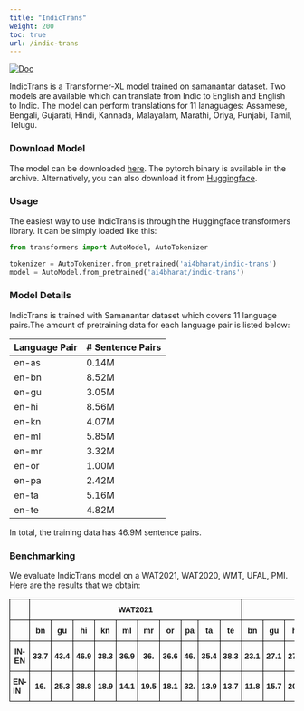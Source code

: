 ```yaml
---
title: "IndicTrans"
weight: 200
toc: true
url: /indic-trans
---
```

<a href="https://huggingface.co/ai4bharat/indic-trans"><img alt="Doc" src="https://img.shields.io/static/v1?url=https%3A%2F%2Fhuggingface.co%2Fai4bharat%2Findic-bert&label=Huggingface&color=green&message=indic-trans&logo=huggingface"></a>
  

IndicTrans is a Transformer-XL model trained on samanantar dataset. Two models are available which can translate from Indic to English and English to Indic. The model can perform translations for 11 lanaguages: Assamese, Bengali, Gujarati, Hindi, Kannada, Malayalam, Marathi, Oriya, Punjabi, Tamil, Telugu.

### Download Model

The model can be downloaded [here](). The pytorch binary is available in the archive. Alternatively, you can also download it from [Huggingface]().

### Usage

The easiest way to use IndicTrans is through the Huggingface transformers library. It can be simply loaded like this:

```python
from transformers import AutoModel, AutoTokenizer

tokenizer = AutoTokenizer.from_pretrained('ai4bharat/indic-trans')
model = AutoModel.from_pretrained('ai4bharat/indic-trans')
```


### Model Details

IndicTrans is trained with Samanantar dataset which covers 11 language pairs.The amount of pretraining data for each language pair is listed below:

| Language Pair | \# Sentence Pairs   |
| -------- | ----------------- |
| en-as       | 0.14M             |
| en-bn       | 8.52M             |
| en-gu       | 3.05M             |
| en-hi       | 8.56M             |
| en-kn       | 4.07M             |
| en-ml       | 5.85M             |
| en-mr       | 3.32M             |
| en-or       | 1.00M             |
| en-pa       | 2.42M             |
| en-ta       | 5.16M             |
| en-te       | 4.82M             |


In total, the training data has 46.9M sentence pairs.


### Benchmarking

We evaluate IndicTrans model on a WAT2021, WAT2020, WMT, UFAL, PMI. Here are the results that we obtain:

<style type="text/css">
.tg  {border-collapse:collapse;border-spacing:0;}
.tg td{border-color:black;border-style:solid;border-width:1px;font-family:Arial, sans-serif;font-size:14px;
  overflow:hidden;padding:10px 5px;word-break:normal;}
.tg th{border-color:black;border-style:solid;border-width:1px;font-family:Arial, sans-serif;font-size:14px;
  font-weight:normal;overflow:hidden;padding:10px 5px;word-break:normal;}
.tg .tg-cly1{text-align:left;vertical-align:middle}
.tg .tg-wa1i{font-weight:bold;text-align:center;vertical-align:middle}
.tg .tg-amwm{font-weight:bold;text-align:center;vertical-align:top}
.tg .tg-nrix{text-align:center;vertical-align:middle}
.tg .tg-0lax{text-align:left;vertical-align:top}
</style>
<table class="tg">
<thead>
  <tr>
    <th class="tg-cly1"></th>
    <th class="tg-wa1i" colspan="10"><span style="font-weight:bold">WAT2021</span></th>
    <th class="tg-wa1i" colspan="7"><span style="font-weight:bold">WAT2020</span></th>
    <th class="tg-wa1i" colspan="3"><span style="font-weight:bold">WMT</span></th>
    <th class="tg-wa1i"><span style="font-weight:bold">UFAL</span></th>
    <th class="tg-wa1i"><span style="font-weight:bold">pmi</span></th>
  </tr>
</thead>
<tbody>
  <tr>
    <td class="tg-wa1i"></td>
    <td class="tg-wa1i"><span style="font-weight:bold">bn</span></td>
    <td class="tg-wa1i"><span style="font-weight:bold">gu</span></td>
    <td class="tg-wa1i"><span style="font-weight:bold">hi</span></td>
    <td class="tg-wa1i"><span style="font-weight:bold">kn</span></td>
    <td class="tg-wa1i"><span style="font-weight:bold">ml</span></td>
    <td class="tg-wa1i"><span style="font-weight:bold">mr</span></td>
    <td class="tg-wa1i"><span style="font-weight:bold">or</span></td>
    <td class="tg-wa1i"><span style="font-weight:bold">pa</span></td>
    <td class="tg-wa1i"><span style="font-weight:bold">ta</span></td>
    <td class="tg-wa1i"><span style="font-weight:bold">te</span></td>
    <td class="tg-wa1i"><span style="font-weight:bold">bn</span></td>
    <td class="tg-wa1i"><span style="font-weight:bold">gu</span></td>
    <td class="tg-wa1i"><span style="font-weight:bold">hi</span></td>
    <td class="tg-wa1i"><span style="font-weight:bold">ml</span></td>
    <td class="tg-wa1i"><span style="font-weight:bold">mr</span></td>
    <td class="tg-wa1i"><span style="font-weight:bold">ta</span></td>
    <td class="tg-wa1i"><span style="font-weight:bold">te</span></td>
    <td class="tg-wa1i"><span style="font-weight:bold">hi</span></td>
    <td class="tg-wa1i"><span style="font-weight:bold">gu</span></td>
    <td class="tg-wa1i"><span style="font-weight:bold">ta</span></td>
    <td class="tg-wa1i"><span style="font-weight:bold">ta</span></td>
    <td class="tg-wa1i"><span style="font-weight:bold">as</span></td>
  </tr>
  <tr>
    <td class="tg-amwm">IN-EN</td>
    <td class="tg-wa1i"><span style="font-weight:bold">33.7</span></td>
    <td class="tg-wa1i"><span style="font-weight:bold">43.4</span></td>
    <td class="tg-wa1i"><span style="font-weight:bold">46.9</span></td>
    <td class="tg-wa1i"><span style="font-weight:bold">38.3</span></td>
    <td class="tg-wa1i"><span style="font-weight:bold">36.9</span></td>
    <td class="tg-wa1i"><span style="font-weight:bold">36.</span></td>
    <td class="tg-wa1i"><span style="font-weight:bold">36.6</span></td>
    <td class="tg-wa1i"><span style="font-weight:bold">46.</span></td>
    <td class="tg-wa1i"><span style="font-weight:bold">35.4</span></td>
    <td class="tg-wa1i"><span style="font-weight:bold">38.3</span></td>
    <td class="tg-wa1i"><span style="font-weight:bold">23.1</span></td>
    <td class="tg-wa1i"><span style="font-weight:bold">27.1</span></td>
    <td class="tg-wa1i"><span style="font-weight:bold">27.1</span></td>
    <td class="tg-wa1i"><span style="font-weight:bold">21.4</span></td>
    <td class="tg-wa1i"><span style="font-weight:bold">22.8</span></td>
    <td class="tg-wa1i"><span style="font-weight:bold">20.1</span></td>
    <td class="tg-wa1i"><span style="font-weight:bold">19.8</span></td>
    <td class="tg-nrix">28.6</td>
    <td class="tg-nrix">20.8</td>
    <td class="tg-nrix">23.2</td>
    <td class="tg-nrix">30.3</td>
    <td class="tg-wa1i"><span style="font-weight:bold">34.8</span></td>
  </tr>
  <tr>
    <td class="tg-0lax"><span style="font-weight:bold">EN-IN</span></td>
    <td class="tg-wa1i"><span style="font-weight:bold">16.</span></td>
    <td class="tg-wa1i"><span style="font-weight:bold">25.3</span></td>
    <td class="tg-wa1i"><span style="font-weight:bold">38.8</span></td>
    <td class="tg-wa1i"><span style="font-weight:bold">18.9</span></td>
    <td class="tg-wa1i"><span style="font-weight:bold">14.1</span></td>
    <td class="tg-wa1i"><span style="font-weight:bold">19.5</span></td>
    <td class="tg-wa1i"><span style="font-weight:bold">18.1</span></td>
    <td class="tg-wa1i"><span style="font-weight:bold">32.</span></td>
    <td class="tg-wa1i"><span style="font-weight:bold">13.9</span></td>
    <td class="tg-wa1i">13.7</td>
    <td class="tg-wa1i"><span style="font-weight:bold">11.8</span></td>
    <td class="tg-wa1i"><span style="font-weight:bold">15.7</span></td>
    <td class="tg-wa1i"><span style="font-weight:bold">20.7</span></td>
    <td class="tg-wa1i"><span style="font-weight:bold">7.1</span></td>
    <td class="tg-wa1i"><span style="font-weight:bold">12.9</span></td>
    <td class="tg-wa1i"><span style="font-weight:bold">6.5</span></td>
    <td class="tg-wa1i"><span style="font-weight:bold">7.5</span></td>
    <td class="tg-wa1i"><span style="font-weight:bold">25.</span></td>
    <td class="tg-nrix">15.8</td>
    <td class="tg-nrix">8.5</td>
    <td class="tg-nrix">11.3</td>
    <td class="tg-wa1i"><span style="font-weight:bold">12.5</span></td>
  </tr>
</tbody>
</table>




